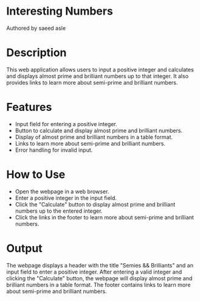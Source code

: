 # Interesting Numbers
Authored by saeed asle

# Description
This web application allows users to input a positive integer and calculates and displays almost prime and brilliant numbers up to that integer.
It also provides links to learn more about semi-prime and brilliant numbers.
# Features
* Input field for entering a positive integer.
* Button to calculate and display almost prime and brilliant numbers.
* Display of almost prime and brilliant numbers in a table format.
* Links to learn more about semi-prime and brilliant numbers.
* Error handling for invalid input.
# How to Use
* Open the webpage in a web browser.
* Enter a positive integer in the input field.
* Click the "Calculate" button to display almost prime and brilliant numbers up to the entered integer.
* Click the links in the footer to learn more about semi-prime and brilliant numbers.
# Output
The webpage displays a header with the title "Semies && Brilliants" and an input field to enter a positive integer. After entering a valid integer and clicking the "Calculate" button, the webpage will display almost prime and brilliant numbers in a table format. The footer contains links to learn more about semi-prime and brilliant numbers.
